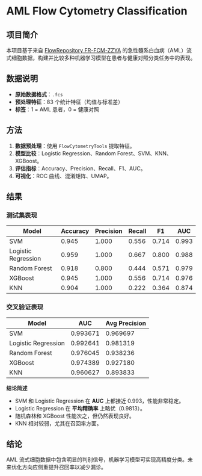 # AML Flow Cytometry Classification

## 项目简介

本项目基于来自 [FlowRepository FR-FCM-ZZYA](https://flowrepository.org/id/FR-FCM-ZZYA) 的急性髓系白血病（AML）流式细胞数据，构建并比较多种机器学习模型在患者与健康对照分类任务中的表现。

## 数据说明

- **原始数据格式**：`.fcs`
- **预处理特征**：83 个统计特征（均值与标准差）
- **标签**：1 = AML 患者，0 = 健康对照

## 方法

1. **数据预处理**：使用 `FlowCytometryTools` 提取特征。
2. **模型比较**：Logistic Regression、Random Forest、SVM、KNN、XGBoost。
3. **评估指标**：Accuracy、Precision、Recall、F1、AUC。
4. **可视化**：ROC 曲线、混淆矩阵、UMAP。

## 结果

### 测试集表现

| Model               | Accuracy | Precision | Recall | F1    | AUC   |
| ------------------- | -------- | --------- | ------ | ----- | ----- |
| SVM                 | 0.945    | 1.000     | 0.556  | 0.714 | 0.993 |
| Logistic Regression | 0.959    | 1.000     | 0.667  | 0.800 | 0.988 |
| Random Forest       | 0.918    | 0.800     | 0.444  | 0.571 | 0.979 |
| XGBoost             | 0.945    | 1.000     | 0.556  | 0.714 | 0.976 |
| KNN                 | 0.904    | 1.000     | 0.222  | 0.364 | 0.874 |

### 交叉验证表现

| Model               | AUC      | Avg Precision |
| ------------------- | -------- | ------------- |
| SVM                 | 0.993671 | 0.969697      |
| Logistic Regression | 0.992641 | 0.981319      |
| Random Forest       | 0.976045 | 0.938236      |
| XGBoost             | 0.974389 | 0.927180      |
| KNN                 | 0.960627 | 0.893833      |

**结论简述**

- SVM 和 Logistic Regression 在 **AUC** 上都接近 0.993，性能非常稳定。
- Logistic Regression 在 **平均精确率** 上略优（0.9813）。
- 随机森林和 XGBoost 性能次之，但仍然表现良好。
- KNN 相对较弱，尤其在召回率方面。

## 结论

AML 流式细胞数据中包含明显的判别信号，机器学习模型可实现高精度分类。未来优化方向应侧重提升召回率以减少漏诊。